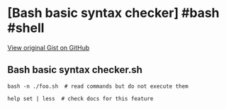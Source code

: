 # [Bash basic syntax checker] #bash #shell

[View original Gist on GitHub](https://gist.github.com/Integralist/f03ade30c36887b9de68dd4635ae981c)

## Bash basic syntax checker.sh

```shell
bash -n ./foo.sh  # read commands but do not execute them

help set | less  # check docs for this feature
```

